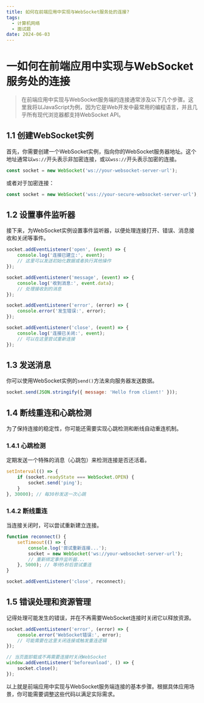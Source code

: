 ```yaml
---
title: 如何在前端应用中实现与WebSocket服务处的连接?
tags:
  - 计算机网络
  - 面试题
date: 2024-06-03
---
```

# 一如何在前端应用中实现与WebSocket服务处的连接

> 在前端应用中实现与WebSocket服务端的连接通常涉及以下几个步骤。这里我将以JavaScript为例，因为它是Web开发中最常用的编程语言，并且几乎所有现代浏览器都支持WebSocket API。

## 1.1 创建WebSocket实例

首先，你需要创建一个WebSocket实例，指向你的WebSocket服务器地址。这个地址通常以`ws://`开头表示非加密连接，或以`wss://`开头表示加密的连接。

```js
const socket = new WebSocket('ws://your-websocket-server-url');
```

或者对于加密连接：

```js
const socket = new WebSocket('wss://your-secure-websocket-server-url');
```

## 1.2 设置事件监听器

接下来，为WebSocket实例设置事件监听器，以便处理连接打开、错误、消息接收和关闭等事件。

```js
socket.addEventListener('open', (event) => {
    console.log('连接已建立:', event);
    // 这里可以发送初始化数据或者执行其他操作
});

socket.addEventListener('message', (event) => {
    console.log('收到消息:', event.data);
    // 处理接收到的消息
});

socket.addEventListener('error', (error) => {
    console.error('发生错误:', error);
});

socket.addEventListener('close', (event) => {
    console.log('连接已关闭:', event);
    // 可以在这里尝试重新连接
});
```

## 1.3 发送消息

你可以使用WebSocket实例的`send()`方法来向服务器发送数据。

```js
socket.send(JSON.stringify({ message: 'Hello from client!' }));
```

## 1.4 断线重连和心跳检测

为了保持连接的稳定性，你可能还需要实现心跳检测和断线自动重连机制。

### 1.4.1 心跳检测

定期发送一个特殊的消息（心跳包）来检测连接是否还活着。

```js
setInterval(() => {
    if (socket.readyState === WebSocket.OPEN) {
        socket.send('ping');
    }
}, 30000); // 每30秒发送一次心跳
```

### 1.4.2 断线重连

当连接关闭时，可以尝试重新建立连接。

```js
function reconnect() {
    setTimeout(() => {
        console.log('尝试重新连接...');
        socket = new WebSocket('ws://your-websocket-server-url');
        // 重新绑定事件监听器...
    }, 5000); // 等待5秒后尝试重连
}

socket.addEventListener('close', reconnect);
```

## 1.5 错误处理和资源管理

记得处理可能发生的错误，并在不再需要WebSocket连接时关闭它以释放资源。

```js
socket.addEventListener('error', (error) => {
    console.error('WebSocket错误:', error);
    // 可能需要在这里关闭连接或触发重连逻辑
});

// 当页面卸载或不再需要连接时关闭WebSocket
window.addEventListener('beforeunload', () => {
    socket.close();
});
```

以上就是前端应用中实现与WebSocket服务端连接的基本步骤。根据具体应用场景，你可能需要调整这些代码以满足实际需求。

